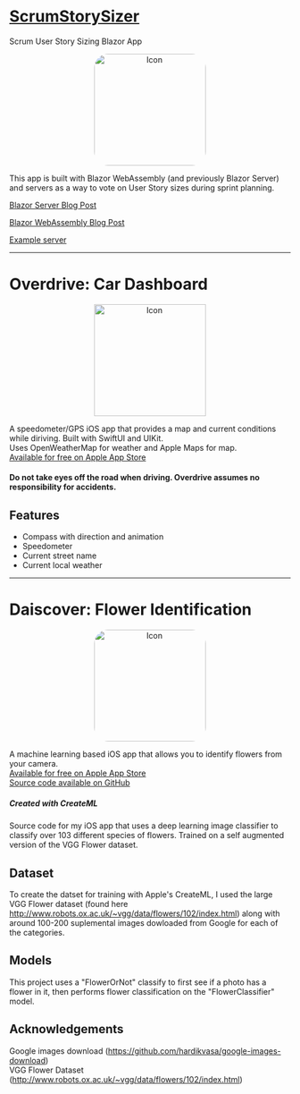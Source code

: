 # [ScrumStorySizer](https://github.com/reedptaylor/ScrumPokerCards)

Scrum User Story Sizing Blazor App

<p align="center">
<img src="/images/scrum.png" width="200" style="border-radius: 25px;" title="Icon">
</p>

This app is built with Blazor WebAssembly (and previously Blazor Server) and servers as a way to vote on User Story sizes during sprint planning.

[Blazor Server Blog Post](/posts/new-project-scrum)

[Blazor WebAssembly Blog Post](/posts/new-project-scrum-wa)

[Example server](https://scrum.reedtaylor.org)

---

# Overdrive: Car Dashboard

<p align="center">
<img src="/images/overdrive.png" width="200" title="Icon">
</p>

A speedometer/GPS iOS app that provides a map and current conditions while diriving. Built with SwiftUI and UIKit.\
Uses OpenWeatherMap for weather and Apple Maps for map.\
[Available for free on Apple App Store](https://apps.apple.com/us/app/overdrive-car-dashboard/id1479640453)

#### Do not take eyes off the road when driving. Overdrive assumes no responsibility for accidents.

## Features
* Compass with direction and animation
* Speedometer
* Current street name
* Current local weather

---

# Daiscover: Flower Identification

<p align="center">
<img src="/images/daiscover.png" width="200" style="border-radius: 25px;" title="Icon">
</p>

A machine learning based iOS app that allows you to identify flowers from your camera.\
[Available for free on Apple App Store](https://apps.apple.com/us/app/daiscover/id1424132072)\
[Source code available on GitHub](https://github.com/reedptaylor/Daiscover-Flower-Identification)

##### Created with CreateML  
Source code for my iOS app that uses a deep learning image classifier to classify over 103 different species of flowers. Trained on a self augmented version of the VGG Flower dataset.

## Dataset
To create the datset for training with Apple's CreateML, I used the large VGG Flower dataset (found here http://www.robots.ox.ac.uk/~vgg/data/flowers/102/index.html) along with around 100-200 suplemental images dowloaded from Google for each of the categories.

## Models
This project uses a "FlowerOrNot" classify to first see if a photo has a flower in it, then performs flower classification on the "FlowerClassifier" model.

## Acknowledgements
Google images download (https://github.com/hardikvasa/google-images-download)  
VGG Flower Dataset (http://www.robots.ox.ac.uk/~vgg/data/flowers/102/index.html)
